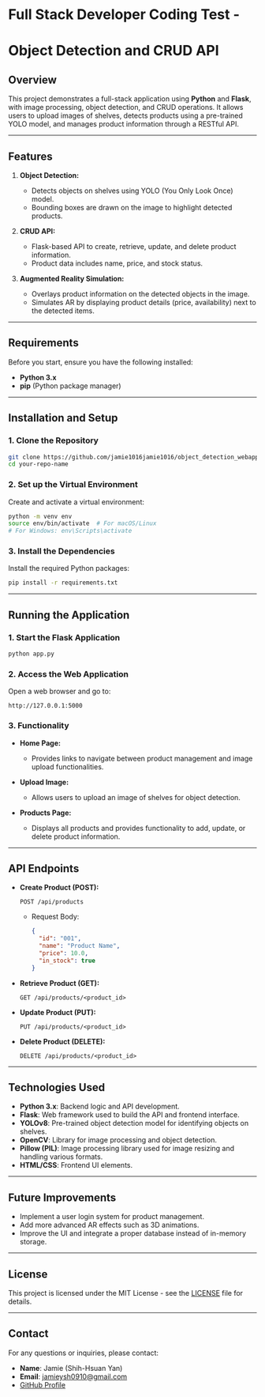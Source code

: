 
# Full Stack Developer Coding Test - 
# Object Detection and CRUD API

## Overview
This project demonstrates a full-stack application using **Python** and **Flask**, with image processing, object detection, and CRUD operations. It allows users to upload images of shelves, detects products using a pre-trained YOLO model, and manages product information through a RESTful API.

---

## Features
1. **Object Detection:**
   - Detects objects on shelves using YOLO (You Only Look Once) model.
   - Bounding boxes are drawn on the image to highlight detected products.

2. **CRUD API:**
   - Flask-based API to create, retrieve, update, and delete product information.
   - Product data includes name, price, and stock status.

3. **Augmented Reality Simulation:**
   - Overlays product information on the detected objects in the image.
   - Simulates AR by displaying product details (price, availability) next to the detected items.

---

## Requirements
Before you start, ensure you have the following installed:
- **Python 3.x**
- **pip** (Python package manager)

---

## Installation and Setup

### 1. Clone the Repository
```bash
git clone https://github.com/jamie1016jamie1016/object_detection_webapp.git
cd your-repo-name
```

### 2. Set up the Virtual Environment
Create and activate a virtual environment:
```bash
python -m venv env
source env/bin/activate  # For macOS/Linux
# For Windows: env\Scripts\activate
```

### 3. Install the Dependencies
Install the required Python packages:
```bash
pip install -r requirements.txt
```

---

## Running the Application

### 1. Start the Flask Application
```bash
python app.py
```

### 2. Access the Web Application
Open a web browser and go to:
```
http://127.0.0.1:5000
```

### 3. Functionality
- **Home Page:**
  - Provides links to navigate between product management and image upload functionalities.
  
- **Upload Image:**
  - Allows users to upload an image of shelves for object detection.
  
- **Products Page:**
  - Displays all products and provides functionality to add, update, or delete product information.

---

## API Endpoints

- **Create Product (POST):**
  ```http
  POST /api/products
  ```
  - Request Body: 
    ```json
    {
      "id": "001",
      "name": "Product Name",
      "price": 10.0,
      "in_stock": true
    }
    ```

- **Retrieve Product (GET):**
  ```http
  GET /api/products/<product_id>
  ```

- **Update Product (PUT):**
  ```http
  PUT /api/products/<product_id>
  ```

- **Delete Product (DELETE):**
  ```http
  DELETE /api/products/<product_id>
  ```

---

## Technologies Used
- **Python 3.x**: Backend logic and API development.
- **Flask**: Web framework used to build the API and frontend interface.
- **YOLOv8**: Pre-trained object detection model for identifying objects on shelves.
- **OpenCV**: Library for image processing and object detection.
- **Pillow (PIL)**: Image processing library used for image resizing and handling various formats.
- **HTML/CSS**: Frontend UI elements.

---

## Future Improvements
- Implement a user login system for product management.
- Add more advanced AR effects such as 3D animations.
- Improve the UI and integrate a proper database instead of in-memory storage.

---

## License
This project is licensed under the MIT License - see the [LICENSE](LICENSE) file for details.

---

## Contact
For any questions or inquiries, please contact:
- **Name**: Jamie (Shih-Hsuan Yan)
- **Email**: jamieysh0910@gmail.com
- [GitHub Profile](https://github.com/jamie1016jamie1016)
